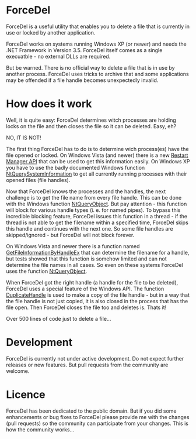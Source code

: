 # ForceDel
ForceDel is a useful utility that enables you to delete a file that is currently in use or locked by another application. 

ForceDel works on systems running Windows XP (or newer) and needs the .NET Framework in Version 3.5. ForceDel itself comes as a single execuatble - no external DLLs are required. 

But be warned. There is no official way to delete a file that is in use by another process. ForceDel uses tricks to archive that and some applications may be offended if a file handle becomes unexpectedly invalid.

# How does it work
Well, it is quite easy: ForceDel determines witch processes are holding locks on the file and then closes the file so it can be deleted. Easy, eh? 

NO, IT IS NOT! 

The first thing ForceDel has to do is to determine wich process(es) have the file opened or locked. On Windows Vista (and newer) there is a new [Restart Manager API](http://msdn.microsoft.com/en-us/library/windows/desktop/cc948910%28v=vs.85%29.aspx) that can be used to get this information easily. On Windows XP you have to use the badly documented Windows function [NtQuerySystemInformation](http://msdn.microsoft.com/en-us/library/windows/desktop/ms724509%28v=vs.85%29.aspx) to get all currently running processes with their opened files (file handles). 

Now that ForceDel knows the processes and the handles, the next challenge is to get the file name from every file handle. This can be done with the Windows function [NtQueryObject](http://msdn.microsoft.com/en-us/library/bb432383%28v=vs.85%29.aspx). But pay attention - this function will block for various handle types (i. e. for named pipes). To bypass this incredible blocking feature, ForceDel issues this function in a thread - if the thread is not able to get the filename within a specified time, ForceDel skips this handle and continues with the next one. So some file handles are skipped/ignored - but ForceDel will not block forever. 

On Windows Vista and newer there is a function named [GetFileInformationByHandleEx](http://msdn.microsoft.com/en-us/library/windows/desktop/aa364953%28v=vs.85%29.aspx) that can determine the filename for a handle, but tests showed that this function is somehow limited and can not determine the file names in all cases. So even on these systems ForceDel uses the function [NtQueryObject](http://msdn.microsoft.com/en-us/library/bb432383%28v=vs.85%29.aspx). 

When ForceDel got the right handle (a handle for the file to be deleted), ForceDel uses a special feature of the Windows API. The function [DuplicateHandle](http://msdn.microsoft.com/en-us/library/windows/desktop/ms724251%28v=vs.85%29.aspx) is used to make a copy of the file handle - but in a way that the file handle is not just copied, it is also closed in the process that has the file open. Then ForceDel closes the file too and deletes is. Thats it! 

Over 500 lines of code just to delete a file...

# Development
ForceDel is currently not under active development. Do not expect further releases or new features. But pull requests from the community are welcome.

# Licence
ForceDel has been dedicated to the public domain. But if you did some enhancements or bug fixes to ForceDel please provide me with the changes (pull requests) so the community can participate from your changes. This is how the community works...
